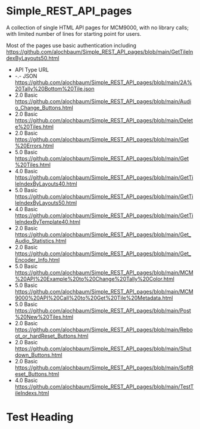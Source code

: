 # Simple_REST_API_pages
A collection of single HTML API pages for MCM9000, with no library calls; with limited number of lines for starting point for users.

Most of the pages use basic authentication including https://github.com/alochbaum/Simple_REST_API_pages/blob/main/GetTileIndexByLayouts50.html

* API Type URL
* -.- JSON   https://github.com/alochbaum/Simple_REST_API_pages/blob/main/2A%20Tally%20Bottom%20Tile.json
* 2.0 Basic  https://github.com/alochbaum/Simple_REST_API_pages/blob/main/Audio_Change_Buttons.html
* 2.0 Basic  https://github.com/alochbaum/Simple_REST_API_pages/blob/main/Delete%20Tiles.html
* 2.0 Basic  https://github.com/alochbaum/Simple_REST_API_pages/blob/main/Get%20Errors.html
* 5.0 Basic  https://github.com/alochbaum/Simple_REST_API_pages/blob/main/Get%20Tiles.html
* 4.0 Basic  https://github.com/alochbaum/Simple_REST_API_pages/blob/main/GetTileIndexByLayouts40.html
* 5.0 Basic  https://github.com/alochbaum/Simple_REST_API_pages/blob/main/GetTileIndexByLayouts50.html
* 4.0 Basic  https://github.com/alochbaum/Simple_REST_API_pages/blob/main/GetTileIndexByTemplate40.html
* 2.0 Basic  https://github.com/alochbaum/Simple_REST_API_pages/blob/main/Get_Audio_Statistics.html
* 2.0 Basic  https://github.com/alochbaum/Simple_REST_API_pages/blob/main/Get_Encoder_Info.html
* 5.0 Basic  https://github.com/alochbaum/Simple_REST_API_pages/blob/main/MCM%20API%20Example%20to%20Change%20Tally%20Color.html
* 5.0 Basic  https://github.com/alochbaum/Simple_REST_API_pages/blob/main/MCM9000%20API%20Call%20to%20Get%20Tile%20Metadata.html
* 5.0 Basic  https://github.com/alochbaum/Simple_REST_API_pages/blob/main/Post%20New%20Tiles.html
* 2.0 Basic  https://github.com/alochbaum/Simple_REST_API_pages/blob/main/Reboot_or_hardReset_Buttons.html
* 2.0 Basic  https://github.com/alochbaum/Simple_REST_API_pages/blob/main/Shutdown_Buttons.html
* 2.0 Basic  https://github.com/alochbaum/Simple_REST_API_pages/blob/main/SoftReset_Buttons.html
* 4.0 Basic  https://github.com/alochbaum/Simple_REST_API_pages/blob/main/TestTileIndexs.html
# Test Heading